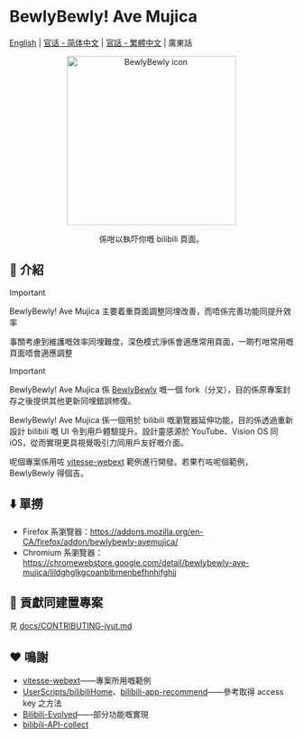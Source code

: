 # BewlyBewly! Ave Mujica

[English](README.md) | [官话 - 简体中文](README-cmn_CN.md) | [官話 - 繁體中文](README-cmn_TW.md) | 廣東話

<p align="center" style="margin-bottom: 0px !important;">
<img width="300" alt="BewlyBewly icon" src="https://cdn.jsdelivr.net/gh/BewlyBewly/Imgs/logos/bewlybewly-vtuber-logo.png"><br/>
</p>

<p align="center">係咁以執吓你嘅 bilibili 頁面。</p>

<!-- ![min1](https://github.com/hakadao/BewlyBewly/assets/33394391/951f9e2a-d0e1-452c-83a9-dc6d85c4d441)
![min2](https://github.com/hakadao/BewlyBewly/assets/33394391/3e75dd20-f60b-4645-b434-23a24c72959c) -->

## 👋 介紹

> [!IMPORTANT]
> BewlyBewly! Ave Mujica 主要着重頁面調整同埋改善，而唔係完善功能同提升效率
>
> 事關考慮到維護嘅效率同埋難度，深色模式淨係會適應常用頁面，一啲冇咁常用嘅頁面唔會適應調整

> [!IMPORTANT]
> BewlyBewly! Ave Mujica 係 [BewlyBewly](https://github.com/BewlyBewly/BewlyBewly) 嘅一個 fork（分叉），目的係原專案封存之後提供其他更新同埋錯誤修復。

BewlyBewly! Ave Mujica 係一個用於 bilibili 嘅瀏覽器延伸功能，目的係透過重新設計 bilibili 嘅 UI 令到用戶體驗提升。設計靈感源於 YouTube、Vision OS 同 iOS，從而實現更具視覺吸引力同用戶友好嘅介面。

呢個專案係用咗 [vitesse-webext](https://github.com/antfu/vitesse-webext) 範例進行開發。若果冇咗呢個範例，BewlyBewly 得個吉。

## ⬇️ 單撈

- Firefox 系瀏覽器：https://addons.mozilla.org/en-CA/firefox/addon/bewlybewly-avemujica/
- Chromium 系瀏覽器：https://chromewebstore.google.com/detail/bewlybewly-ave-mujica/lildghglkgcoanblbmenbefhnhifghjj

## 🤝 貢獻同建置專案

見 [docs/CONTRIBUTING-jyut.md](https://github.com/VentusUta/BewlyBewly-AveMujica/blob/main/docs/CONTRIBUTING-jyut.md)

## ❤️ 鳴謝

- [vitesse-webext](https://github.com/antfu/vitesse-webext)——專案所用嘅範例
- [UserScripts/bilibiliHome](https://github.com/indefined/UserScripts/tree/master/bilibiliHome)、[bilibili-app-recommend](https://github.com/magicdawn/bilibili-app-recommend)——參考取得 access key 之方法
- [Bilibili-Evolved](https://github.com/the1812/Bilibili-Evolved)——部分功能嘅實現
- [bilibili-API-collect](https://github.com/SocialSisterYi/bilibili-API-collect)
